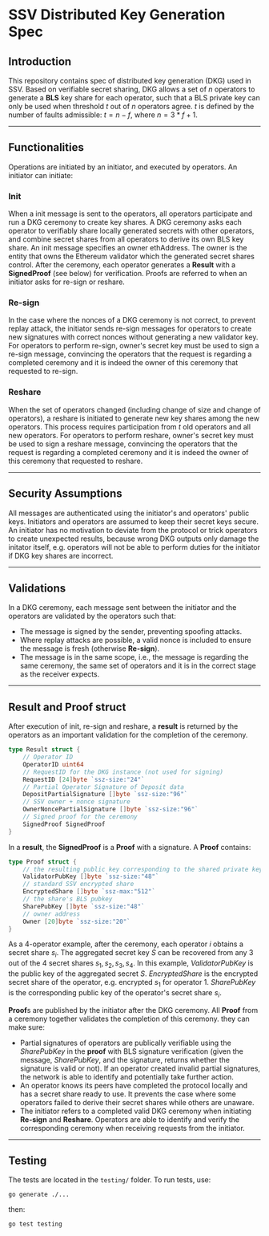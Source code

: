 # SSV Distributed Key Generation Spec

## Introduction
This repository contains spec of distributed key generation (DKG) used in SSV. Based on verifiable secret sharing, DKG allows a set of *n* operators to generate a  **BLS** key share for each operator, such that a BLS private key can only be used when threshold $t$ out of $n$ operators agree. $t$ is defined by the number of faults admissible: $t = n - f$, where $n = 3 * f + 1$.

---

## Functionalities
Operations are initiated by an initiator, and executed by operators. An initiator can initiate:

### Init
When a init message is sent to the operators, all operators participate and run a DKG ceremony to create key shares. A DKG ceremony asks each operator to verifiably share locally generated secrets with other operators, and combine secret shares from all operators to derive its own BLS key share. An init message specifies an owner ethAddress. The owner is the entity that owns the Ethereum validator which the generated secret shares control. After the ceremony, each operator generates a **Result** with a **SignedProof** (see below) for verification. Proofs are referred to when an initiator asks for re-sign or reshare. 

### Re-sign
In the case where the nonces of a DKG ceremony is not correct, to prevent replay attack, the initiator sends re-sign messages for operators to create new signatures with correct nonces without generating a new validator key. For operators to perform re-sign, owner's secret key must be used to sign a re-sign message, convincing the operators that the request is regarding a completed ceremony and it is indeed the owner of this ceremony that requested to re-sign.

### Reshare
When the set of operators changed (including change of size and change of operators), a reshare is initiated to generate new key shares among the new operators. This process requires participation from *t* old operators and all new operators. For operators to perform reshare, owner's secret key must be used to sign a reshare message, convincing the operators that the request is regarding a completed ceremony and it is indeed the owner of this ceremony that requested to reshare.


---

## Security Assumptions
All messages are authenticated using the initiator's and operators' public keys. Initiators and operators are assumed to keep their secret keys secure. An initiator has no motivation to deviate from the protocol or trick operators to create unexpected results, because wrong DKG outputs only damage the initator itself, e.g. operators will not be able to perform duties for the initiator if DKG key shares are incorrect. 

---

## Validations
In a DKG ceremony, each message sent between the initiator and the operators are validated by the operators such that:
- The message is signed by the sender, preventing spoofing attacks.
- Where replay attacks are possible, a valid nonce is included to ensure the message is fresh (otherwise **Re-sign**).
- The message is in the same scope, i.e., the message is regarding the same ceremony, the same set of operators and it is in the correct stage as the receiver expects.

---

## Result and Proof struct
After execution of init, re-sign and reshare, a **result** is returned by the operators as an important validation for the completion of the ceremony.
```go
type Result struct {
	// Operator ID
	OperatorID uint64
	// RequestID for the DKG instance (not used for signing)
	RequestID [24]byte `ssz-size:"24"`
	// Partial Operator Signature of Deposit data
	DepositPartialSignature []byte `ssz-size:"96"`
	// SSV owner + nonce signature
	OwnerNoncePartialSignature []byte `ssz-size:"96"`
	// Signed proof for the ceremony
	SignedProof SignedProof
}
```

In a **result**, the **SignedProof** is a **Proof** with a signature. A **Proof** contains:
```go
type Proof struct {
	// the resulting public key corresponding to the shared private key
	ValidatorPubKey []byte `ssz-size:"48"`
	// standard SSV encrypted share
	EncryptedShare []byte `ssz-max:"512"`
	// the share's BLS pubkey
	SharePubKey []byte `ssz-size:"48"`
	// owner address
	Owner [20]byte `ssz-size:"20"`
}
```
As a 4-operator example, after the ceremony, each operator $i$ obtains a secret share $s_i$. The aggregated secret key $S$ can be recovered from any 3 out of the 4 secret shares $s_1, s_2, s_3, s_4$. In this example, *ValidatorPubKey* is the public key of the aggregated secret $S$. *EncryptedShare* is the encrypted secret share of the operator, e.g. encrypted $s_1$ for operator 1. *SharePubKey* is the corresponding public key of the operator's secret share $s_i$. 

**Proof**s are published by the initiator after the DKG ceremony. All **Proof** from a ceremony together validates the completion of this ceremony. they can make sure:
- Partial signatures of operators are publically verifiable using the *SharePubKey* in the **proof** with BLS signature verification (given the message, *SharePubKey*, and the signature, returns whether the signature is valid or not). If an operator created invalid partial signatures, the network is able to identify and potentially take further action.
- An operator knows its peers have completed the protocol locally and has a secret share ready to use. It prevents the case where some operators failed to derive their secret shares while others are unaware.
- The initiator refers to a completed valid DKG ceremony when initiating **Re-sign** and **Reshare**. Operators are able to identify and verify the corresponding ceremony when receiving requests from the initiator.


---

## Testing
The tests are located in the `testing/` folder. To run tests, use:
```shell
go generate ./...
```
then:
```shell
go test testing
```
